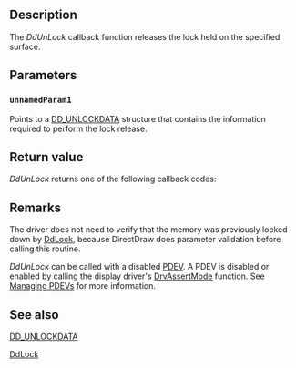 ## Description

The *DdUnLock* callback function releases the lock held on the specified surface.

## Parameters

### `unnamedParam1`

Points to a [DD_UNLOCKDATA](https://learn.microsoft.com/windows/desktop/api/ddrawint/ns-ddrawint-dd_unlockdata) structure that contains the information required to perform the lock release.

## Return value

*DdUnLock* returns one of the following callback codes:

## Remarks

The driver does not need to verify that the memory was previously locked down by [DdLock](https://learn.microsoft.com/windows/desktop/api/ddrawint/nc-ddrawint-pdd_surfcb_lock), because DirectDraw does parameter validation before calling this routine.

*DdUnLock* can be called with a disabled [PDEV](https://learn.microsoft.com/windows-hardware/drivers/). A PDEV is disabled or enabled by calling the display driver's [DrvAssertMode](https://learn.microsoft.com/windows/desktop/api/winddi/nf-winddi-drvassertmode) function. See [Managing PDEVs](https://learn.microsoft.com/windows-hardware/drivers/display/managing-pdevs) for more information.

## See also

[DD_UNLOCKDATA](https://learn.microsoft.com/windows/desktop/api/ddrawint/ns-ddrawint-dd_unlockdata)

[DdLock](https://learn.microsoft.com/windows/desktop/api/ddrawint/nc-ddrawint-pdd_surfcb_lock)
